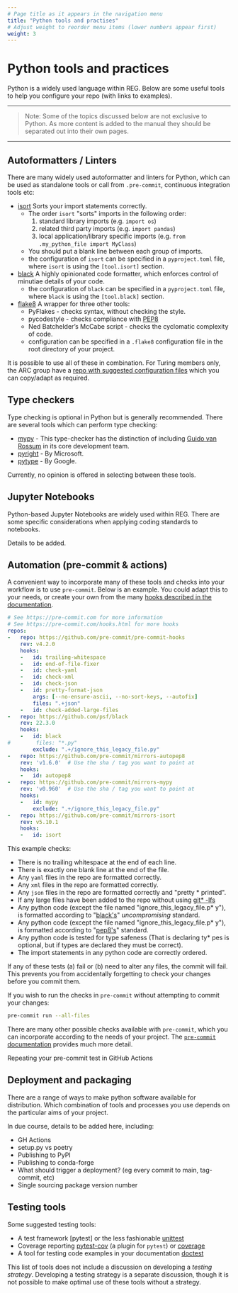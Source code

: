 ```yaml
---
# Page title as it appears in the navigation menu
title: "Python tools and practises"
# Adjust weight to reorder menu items (lower numbers appear first)
weight: 3
---
```


# Python tools and practices

Python is a widely used language within REG. Below are some useful tools to help you configure your repo (with links to examples).

***
> Note: Some of the topics discussed below are not exclusive to Python. As more content is added to the manual they should be separated out into their own pages.
***

## Autoformatters / Linters

There are many widely used autoformatter and linters for Python, which can be used as standalone tools or call from `.pre-commit`, continuous integration tools etc:

- [isort](https://pypi.org/project/isort/) Sorts your import statements correctly.
  - The order `isort` "sorts" imports in the following order:
    1. standard library imports (e.g. `import os`)
    2. related third party imports (e.g. `import pandas`)
    3. local application/library specific imports (e.g. `from .my_python_file import MyClass`)
  - You should put a blank line between each group of imports.
  - the configuration of `isort` can be specified in a `pyproject.toml` file, where `isort` is using the `[tool.isort]` section.
- [black](https://pypi.org/project/black) A highly opinionated code formatter, which enforces control of minutiae details of your code.
  - the configuration of `black` can be specified in a `pyproject.toml` file, where `black` is using the ``[tool.black]`` section.
- [flake8](https://pypi.org/project/flake8) A wrapper for three other tools:
  - PyFlakes - checks syntax, without checking the style.
  - pycodestyle - checks compliance with [PEP8](https://peps.python.org/pep-0008/)
  - Ned Batchelder’s McCabe script - checks the cyclomatic complexity of code.
  - configuration can be specified in a `.flake8` configuration file in the root directory of your project.

It is possible to use all of these in combination. For Turing members only, the ARC group have a [repo with suggested configuration files](https://github.com/alan-turing-institute/ARC/tree/master/code-style/suggested-config) which you can copy/adapt as required.

## Type checkers

Type checking is optional in Python but is generally recommended. There are several tools which can perform type checking:

- [mypy](http://mypy-lang.org) - This type-checker has the distinction of including [Guido van Rossum](https://python.org/~guido) in its core development team.
- [pyright](https://github.com/Microsoft/pyright) - By Microsoft.
- [pytype](https://github.com/google/pytype) - By Google.

Currently, no opinion is offered in selecting between these tools.

## Jupyter Notebooks

Python-based Jupyter Notebooks are widely used within REG. There are some specific considerations when applying coding standards to notebooks.

Details to be added.

## Automation (pre-commit & actions)

A convenient way to incorporate many of these tools and checks into your workflow is to use `pre-commit`. Below is an example. You could adapt this to your needs, or create your own from the many [hooks described in the documentation](https://pre-commit.com/).

```yaml
# See https://pre-commit.com for more information
# See https://pre-commit.com/hooks.html for more hooks
repos:
-   repo: https://github.com/pre-commit/pre-commit-hooks
    rev: v4.2.0
    hooks:
    -   id: trailing-whitespace
    -   id: end-of-file-fixer
    -   id: check-yaml
    -   id: check-xml
    -   id: check-json
    -   id: pretty-format-json
        args: [--no-ensure-ascii, --no-sort-keys, --autofix]
        files: ".+json"
    -   id: check-added-large-files
-   repo: https://github.com/psf/black
    rev: 22.3.0
    hooks:
    -   id: black
#        files: "*.py"
        exclude: ".+/ignore_this_legacy_file.py"
-   repo: https://github.com/pre-commit/mirrors-autopep8
    rev: 'v1.6.0'  # Use the sha / tag you want to point at
    hooks:
    -   id: autopep8
-   repo: https://github.com/pre-commit/mirrors-mypy
    rev: 'v0.960'  # Use the sha / tag you want to point at
    hooks:
    -   id: mypy
        exclude: ".+/ignore_this_legacy_file.py"
-   repo: https://github.com/pre-commit/mirrors-isort
    rev: v5.10.1
    hooks:
    -   id: isort
```

This example checks:

- There is no trailing whitespace at the end of each line.
- There is exactly one blank line at the end of the file.
- Any `yaml` files in the repo are formatted correctly.
- Any `xml` files in the repo are formatted correctly.
- Any `json` files in the repo are formatted correctly and "pretty * printed".
- If any large files have been added to the repo without using [git* -lfs](https://git-lfs.github.com/)
- Any python code (except the file named "ignore_this_legacy_file.p* y"), is formatted according to "[black's](https://black.readthedocs.io/en/stable/)" _uncompromising_ standard.
- Any python code (except the file named "ignore_this_legacy_file.p* y"), is formatted according to "[pep8's](https://pep8.org/)" standard.
- Any python code is tested for type safeness (That is declaring ty* pes is optional, but if types are declared they must be correct).
- The import statements in any python code are correctly ordered.

If any of these tests (a) fail or (b) need to alter any files, the commit will fail. This prevents you from accidentally forgetting to check your changes before you commit them.

If you wish to run the checks in `pre-commit` without attempting to commit your changes:

```bash
pre-commit run --all-files
```

There are many other possible checks available with `pre-commit`, which you can incorporate according to the needs of your project. The [`pre-commit` documentation](https://pre-commit.com/) provides much more detail.

Repeating your pre-commit test in GitHub Actions

## Deployment and packaging

There are a range of ways to make python software available for distribution. Which combination of tools and processes you use depends on the particular aims of your project.

In due course, details to be added here, including:

- GH Actions
- setup.py vs poetry
- Publishing to PyPI
- Publishing to conda-forge
- What should trigger a deployment? (eg every commit to main, tag-commit, etc)
- Single sourcing package version number

## Testing tools

Some suggested testing tools:

- A test framework [pytest] or the less fashionable [unittest](https://docs.python.org/3/library/unittest.html)
- Coverage reporting [pytest-cov](https://pypi.org/project/pytest-cov/) (a plugin for `pytest`) or [coverage](https://coverage.readthedocs.io/en/stable/)
- A tool for testing code examples in your documentation [doctest](https://docs.python.org/3/library/doctest.html)

This list of tools does not include a discussion on developing a _testing strategy_. Developing a testing strategy is a separate discussion, though it is not possible to make optimal use of these tools without a strategy.
